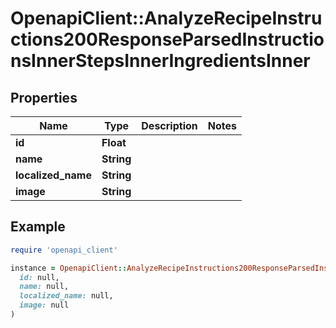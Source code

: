 # OpenapiClient::AnalyzeRecipeInstructions200ResponseParsedInstructionsInnerStepsInnerIngredientsInner

## Properties

| Name | Type | Description | Notes |
| ---- | ---- | ----------- | ----- |
| **id** | **Float** |  |  |
| **name** | **String** |  |  |
| **localized_name** | **String** |  |  |
| **image** | **String** |  |  |

## Example

```ruby
require 'openapi_client'

instance = OpenapiClient::AnalyzeRecipeInstructions200ResponseParsedInstructionsInnerStepsInnerIngredientsInner.new(
  id: null,
  name: null,
  localized_name: null,
  image: null
)
```

